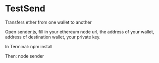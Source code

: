# TestSend
Transfers ether from one wallet to another

Open sender.js, fill in your ethereum node url, the address of your wallet, address of destination wallet, your private key.

In Terminal: npm install

Then: node sender
